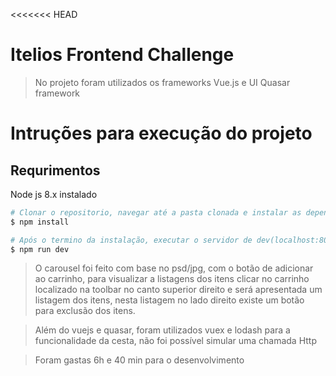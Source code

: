 <<<<<<< HEAD
# Itelios Frontend Challenge

> No projeto foram utilizados os frameworks Vue.js e UI Quasar framework

# Intruções para execução do projeto

## Requrimentos 
Node js 8.x instalado

``` bash
# Clonar o repositorio, navegar até a pasta clonada e instalar as dependencias
$ npm install

# Após o termino da instalação, executar o servidor de dev(localhost:8081)
$ npm run dev
```

> O carousel foi feito com base no psd/jpg, com o botão de adicionar ao carrinho, para visualizar a listagens dos itens clicar no carrinho localizado na toolbar no canto superior direito e será apresentada um listagem dos itens, nesta listagem no lado direito existe um botão para exclusão dos itens.

> Além do vuejs e quasar, foram utilizados vuex e lodash para a funcionalidade da cesta, não foi possível simular uma chamada Http

> Foram gastas 6h e 40 min para o desenvolvimento